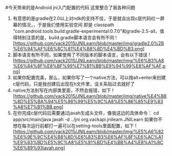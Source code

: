#今天带来的是Android jni入门配置的代码
这里整合了我各种问题
1. 有意思的是gradle在2.0以上对ndk的支持不佳，于是就会出现c层代码红一屏幕的情况，，于是我们使用实验空间
即是 classpath "com.android.tools.build:gradle-experimental:0.7.0"和gradle-2.5-all，值得特别注意的是，build.gradle脚本语言会有所不同
![https://github.com/vack2015/JNILearn/blob/master/img/gradle2.0%2B%E6%94%AF%E6%8C%81%E4%B8%8D%E4%BD%B3.png]
2. 脚本语言有所不同，如果使用了不同版本的脚本语言，会有以下错误
![https://github.com/vack2015/JNILearn/blob/master/img/%E6%B3%A8%E6%84%8F%E8%BF%99%E7%B1%BB%E9%94%99%E8%AF%AF.png]
3. 如果你配置完美，那么，如果你写了一个native方法，可以按alt+enter来创建c层代码，只是我创建后出现在h文件里，没关系贴过去就好了
4. native方法别写在内部类里面，不然会报错，如下
![https://github.com/vack2015/JNILearn/blob/master/img/native%E4%B8%8D%E5%BA%94%E5%86%99%E5%9C%A8%E5%86%85%E9%83%A8%E7%B1%BB.png]
5. 在你完成c层代码后需要通过javah生成头文件，像我这边的具体命令：
cd app/src/main/java
javah -d ../jni org.vackapi.jnilearn.JNILearn
如果你不想在每次运行前都打一遍可以在setting-tools里面配置，如下
![https://github.com/vack2015/JNILearn/blob/master/img/%E5%A6%82%E6%9E%9C%E4%B8%8D%E6%83%B3%E6%AF%8F%E6%AC%A1%E9%83%BD%E5%9C%A8%E5%91%BD%E4%BB%A4%E8%A1%8C%E6%89%93javah.png]
